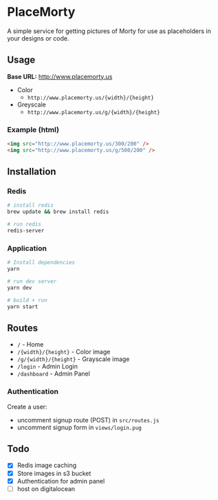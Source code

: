 # PlaceMorty
A simple service for getting pictures of Morty for use as placeholders in your designs or code.

## Usage
__Base URL:__ http://www.placemorty.us
* Color
  * `http://www.placemorty.us/{width}/{height}`
* Greyscale
  * `http://www.placemorty.us/g/{width}/{height}`

### Example (html)
```html
<img src="http://www.placemorty.us/300/200" />
<img src="http://www.placemorty.us/g/500/200" />
```

## Installation

### Redis
```bash
# install redis
brew update && brew install redis

# run redis
redis-server
```

### Application
```bash
# Install dependencies
yarn

# run dev server
yarn dev

# build + run
yarn start
```
## Routes
- `/` - Home
- `/{width}/{height}` - Color image
- `/g/{width}/{height}` - Grayscale image
- `/login` - Admin Login
- `/dashboard` - Admin Panel

### Authentication
Create a user:
- uncomment signup route (POST) in `src/routes.js`
- uncomment signup form in `views/login.pug`

## Todo
- [x] Redis image caching
- [x] Store images in s3 bucket
- [x] Authentication for admin panel
- [ ] host on digitalocean
